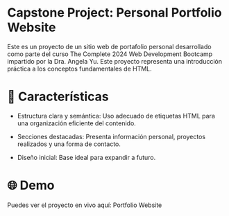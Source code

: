# Capstone Project: Personal Portfolio Website

Este es un proyecto de un sitio web de portafolio personal desarrollado como parte del curso The Complete 2024 Web Development Bootcamp impartido por la Dra. Angela Yu. Este proyecto representa una introducción práctica a los conceptos fundamentales de HTML.

# 🌟 Características

- Estructura clara y semántica: Uso adecuado de etiquetas HTML para una organización eficiente del contenido.

- Secciones destacadas: Presenta información personal, proyectos realizados y una forma de contacto.

- Diseño inicial: Base ideal para expandir a futuro.

# 🌐 Demo

Puedes ver el proyecto en vivo aquí: Portfolio Website
